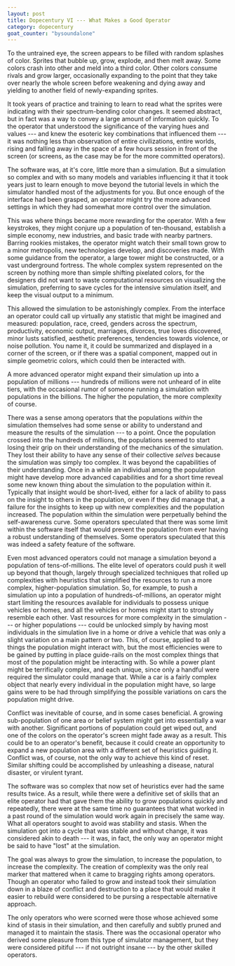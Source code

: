 ```yaml
---
layout: post
title: Dopecentury VI --- What Makes a Good Operator
category: dopecentury
goat_counter: "bysoundalone" 
---
```


To the untrained eye, the screen appears to be filled with random splashes of color. Sprites that bubble up, grow, explode, and then melt away. Some colors crash into other and meld into a third color. Other colors consume rivals and grow larger, occasionally expanding to the point that they take over nearly the whole screen before weakening and dying away and yielding to another field of newly-expanding sprites.

It took years of practice and training to learn to read what the sprites were indicating with their spectrum-bending color changes. It seemed abstract, but in fact was a way to convey a large amount of information quickly. To the operator that understood the significance of the varying hues and values --- and knew the esoteric key combinations that influenced them --- it was nothing less than observation of entire civilizations, entire worlds, rising and falling away in the space of a few hours session in front of the screen (or screens, as the case may be for the more committed operators).

The software was, at it's core, little more than a simulation. But a simulation so complex and with so many models and variables influencing it that it took years just to learn enough to move beyond the tutorial levels in which the simulator handled most of the adjustments for you. But once enough of the interface had been grasped, an operator might try the more advanced settings in which they had somewhat more control over the simulation. 

This was where things became more rewarding for the operator. With a few keystrokes, they might conjure up a population of ten-thousand, establish a simple economy, new industries, and basic trade with nearby partners. Barring rookies mistakes, the operator might watch their small town grow to a minor metropolis, new technologies develop, and discoveries made. With some guidance from the operator, a large tower might be constructed, or a vast underground fortress. The whole complex system represented on the screen by nothing more than simple shifting pixelated colors, for the designers did not want to waste computational resources on visualizing the simulation, preferring to save cycles for the intensive simulation itself, and keep the visual output to a minimum.

This allowed the simulation to be astonishingly complex. From the interface an operator could call up virtually any statistic that might be imagined and measured: population, race, creed, genders across the spectrum, productivity, economic output, marriages, divorces, true loves discovered, minor lusts satisfied, aesthetic preferences, tendencies towards violence, or noise pollution. You name it, it could be summarized and displayed in a corner of the screen, or if there was a spatial component, mapped out in simple geometric colors, which could then be interacted with.

A more advanced operator might expand their simulation up into a population of millions --- hundreds of millions were not unheard of in elite tiers, with the occasional rumor of someone running a simulation with populations in the billions. The higher the population, the more complexity of course. 

There was a sense among operators that the populations _within_ the simulation themselves had some sense or ability to understand and measure the results of the simulation --- to a point. Once the population crossed into the hundreds of millions, the populations seemed to start losing their grip on their understanding of the mechanics of the simulation. They lost their ability to have any sense of their collective _selves_ because the simulation was simply too complex. It was beyond the capabilities of their understanding. Once in a while an individual among the population might have develop more advanced capabilities and for a short time reveal some new known thing about the simulation to the population within it. Typically that insight would be short-lived, either for a lack of ability to pass on the insight to others in the population, or even if they did manage that, a failure for the insights to keep up with new complexities and the population increased. The population within the simulation were perpetually behind the self-awareness curve. Some operators speculated that there was some limit within the software itself that would prevent the population from ever having a robust understanding of themselves. Some operators speculated that this was indeed a safety feature of the software.

Even most advanced operators could not manage a simulation beyond a population of tens-of-millions. The elite level of operators could push it well up beyond that though, largely through specialized techniques that rolled up complexities with heuristics that simplified the resources to run a more complex, higher-population simulation. So, for example, to push a simulation up into a population of hundreds-of-millions, an operator might start limiting the resources available for individuals to possess unique vehicles or homes, and all the vehicles or homes might start to strongly resemble each other. Vast resources for more complexity in the simulation --- or higher populations --- could be unlocked simply by having most individuals in the simulation live in a home or drive a vehicle that was only a slight variation on a main pattern or two. This, of course, applied to all things the population might interact with, but the most efficiencies were to be gained by putting in place guide-rails on the most complex things that most of the population might be interacting with. So while a power plant might be terrifically complex, and each unique, since only a handful were required the simulator could manage that. While a car is a fairly complex object that nearly every individual in the population might have, so large gains were to be had through simplifying the possible variations on cars the population might drive.

Conflict was inevitable of course, and in some cases beneficial. A growing sub-population of one area or belief system might get into essentially a war with another. Significant portions of population could get wiped out, and one of the colors on the operator's screen might fade away as a result. This could be to an operator's benefit, because it could create an opportunity to expand a new population area with a different set of heuristics guiding it. Conflict was, of course, not the only way to achieve this kind of reset. Similar shifting could be accomplished by unleashing a disease, natural disaster, or virulent tyrant. 

The software was so complex that now set of heuristics ever had the same results twice. As a result, while there were a definitive set of skills that an elite operator had that gave them the ability to grow populations quickly and repeatedly, there were at the same time no guarantees that what worked in a past round of the simulation would work again in precisely the same way. What all operators sought to avoid was stability and stasis. When the simulation got into a cycle that was stable and without change, it was considered akin to death --- it was, in fact, the only way an operator might be said to have "lost" at the simulation.

The goal was always to grow the simulation, to increase the population, to increase the complexity. The creation of complexity was the only real marker that mattered when it came to bragging rights among operators. Though an operator who failed to grow and instead took their simulation down in a blaze of conflict and destruction to a place that would make it easier to rebuild were considered to be pursing a respectable alternative approach.

The only operators who were scorned were those whose achieved some kind of stasis in their simulation, and then carefully and subtly pruned and managed it to maintain the stasis. There was the occasional operator who derived some pleasure from this type of simulator management, but they were considered pitiful --- if not outright insane --- by the other skilled operators.




